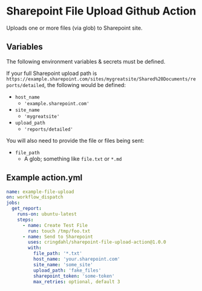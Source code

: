 # Sharepoint File Upload Github Action

Uploads one or more files (via glob) to Sharepoint site.

## Variables

The following environment variables & secrets must be defined.

If your full Sharepoint upload path is `https://example.sharepoint.com/sites/mygreatsite/Shared%20Documents/reports/detailed`, the following would be defined:

- `host_name`
  - `'example.sharepoint.com'`
- `site_name`
  - `'mygreatsite'`
- `upload_path`
  - `'reports/detailed'`

You will also need to provide the file or files being sent:

- `file_path`
  - A glob; something like `file.txt` or `*.md`

## Example action.yml

```yml
name: example-file-upload
on: workflow_dispatch
jobs:
  get_report:
    runs-on: ubuntu-latest
    steps:
      - name: Create Test File
        run: touch /tmp/foo.txt
      - name: Send to Sharepoint
        uses: cringdahl/sharepoint-file-upload-action@1.0.0
        with:
          file_path: '*.txt'
          host_name: 'your.sharepoint.com'
          site_name: 'some_site'
          upload_path: 'fake_files'
          sharepoint_token: 'some-token'
          max_retries: optional, default 3
```
